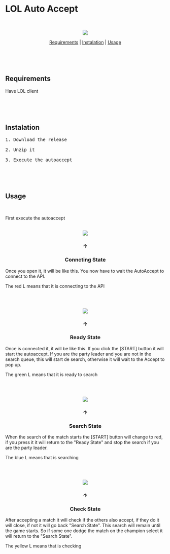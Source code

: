 # LOL Auto Accept
<br>


<p align="center"> <img src="https://github.com/manchas73/lol_autoaccept/assets/46001842/a3c08759-0bb0-46f0-98b4-7bc35d5792dc"> </p>


<p align="center">
<a href="#requirements">Requirements</a>
<a>  |  </a>
<a href="#instalation">Instalation</a>
<a>  |  </a>
<a href="#usage">Usage</a>
</p>




<br><br><br>



<h2>Requirements</h2>

Have LOL client




<br><br><br>

<h2>Instalation</h2>


<pre>
1. Download the release

2. Unzip it

3. Execute the autoaccept</pre>


<br><br><br>

<h2>Usage</h2>
<br>

First execute the autoaccept
<br><br>



<p align="center"> <img src="https://github.com/user-attachments/assets/63dca454-7a68-423c-b217-0f99c263eda7"></p>

<h3 align="center">↑</h3>
<h3 align="center">Conncting State</h3>
Once you open it, it will be like this. You now have to wait the AutoAccept to connect to the API.

The red L means that it is connecting to the API

<br><br>
<p align="center"> <img src="https://github.com/manchas73/lol_autoaccept/assets/46001842/f3950d0a-4352-4bb3-b53e-d68cec5ef1a0"></p>

<h3 align="center">↑</h3>
<h3 align="center">Ready State</h3>
Once is connected it, it will be like this. If you click the [START] button it will start the autoaccept. If you are the party leader and you are not in the search queue, this will start de search, otherwise it will wait to the Accept to pop up.

The green L means that it is ready to search

<br><br>
<p align="center"> <img src="https://github.com/manchas73/lol_autoaccept/assets/46001842/b94ee032-08a9-472f-8244-4a95509670da"></p>

<h3 align="center">↑</h3>
<h3 align="center">Search State</h3>
When the search of the match  starts the [START] button will change to red, if you press it it will return to the "Ready State" and stop the search if you are the party leader.

The blue L means that is searching

<br><br>

<p align="center"> <img src="https://github.com/manchas73/lol_autoaccept/assets/46001842/5b6006d1-a1f9-4a8f-bd8b-f753beb1e6b6"></p>

<h3 align="center">↑</h3>
<h3 align="center" >Check State</h3>
After accepting a match it will check if the others also accept, if they do it will close, if not it will go back "Search State". This search will remain until the game starts. So if some one dodge the match on the champion select it will return to the "Search State".

The yellow L means that is checking

